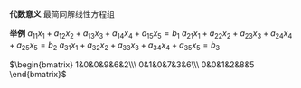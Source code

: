 **代数意义**
最简同解线性方程组

**举例**
$a_{11}x_1+a_{12}x_2+a_{13}x_3+a_{14}x_4
+a_{15}x_5=b_1$
$a_{21}x_1+a_{22}x_2+a_{23}x_3+a_{24}x_4
+a_{25}x_5=b_2$
$a_{31}x_1+a_{32}x_2+a_{33}x_3+a_{34}x_4
+a_{35}x_5=b_3$

$\begin{bmatrix}
1&0&0&9&6&2\\\ 
0&1&0&7&3&6\\\ 
0&0&1&2&8&5
\end{bmatrix}$